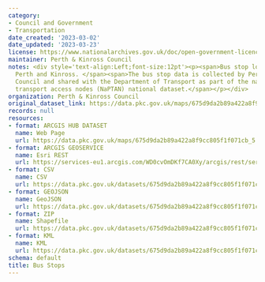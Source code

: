 ```yaml
---
category:
- Council and Government
- Transportation
date_created: '2023-03-02'
date_updated: '2023-03-23'
license: https://www.nationalarchives.gov.uk/doc/open-government-licence/version/3/
maintainer: Perth & Kinross Council
notes: <div style='text-align:Left;font-size:12pt'><p><span>Bus stop locations in
  Perth and Kinross. </span><span>The bus stop data is collected by Perth and Kinross
  Council and shared with the Department of Transport as part of the national public
  transport access nodes (NaPTAN) national dataset.</span></p></div>
organization: Perth & Kinross Council
original_dataset_link: https://data.pkc.gov.uk/maps/675d9da2b89a422a8f9cc805f1f071cb_5
records: null
resources:
- format: ARCGIS HUB DATASET
  name: Web Page
  url: https://data.pkc.gov.uk/maps/675d9da2b89a422a8f9cc805f1f071cb_5
- format: ARCGIS GEOSERVICE
  name: Esri REST
  url: https://services-eu1.arcgis.com/WD0cvOmDKf7CA0Xy/arcgis/rest/services/Bus_Stops/FeatureServer/5
- format: CSV
  name: CSV
  url: https://data.pkc.gov.uk/datasets/675d9da2b89a422a8f9cc805f1f071cb_5.csv?where=1=1&outSR=%7B%22latestWkid%22%3A27700%2C%22wkid%22%3A27700%7D
- format: GEOJSON
  name: GeoJSON
  url: https://data.pkc.gov.uk/datasets/675d9da2b89a422a8f9cc805f1f071cb_5.geojson?where=1=1&outSR=%7B%22latestWkid%22%3A27700%2C%22wkid%22%3A27700%7D
- format: ZIP
  name: Shapefile
  url: https://data.pkc.gov.uk/datasets/675d9da2b89a422a8f9cc805f1f071cb_5.zip?where=1=1&outSR=%7B%22latestWkid%22%3A27700%2C%22wkid%22%3A27700%7D
- format: KML
  name: KML
  url: https://data.pkc.gov.uk/datasets/675d9da2b89a422a8f9cc805f1f071cb_5.kml?where=1=1&outSR=%7B%22latestWkid%22%3A27700%2C%22wkid%22%3A27700%7D
schema: default
title: Bus Stops
---
```

